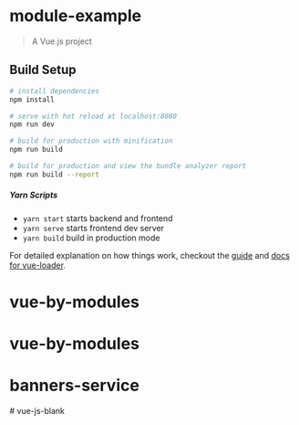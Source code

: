 # module-example

> A Vue.js project

## Build Setup

``` bash
# install dependencies
npm install

# serve with hot reload at localhost:8080
npm run dev

# build for production with minification
npm run build

# build for production and view the bundle analyzer report
npm run build --report
```

##### Yarn Scripts
* ```yarn start``` starts backend and frontend
* ```yarn serve``` starts frontend dev server
* ```yarn build``` build in production mode

For detailed explanation on how things work, checkout the [guide](http://vuejs-templates.github.io/webpack/) and [docs for vue-loader](http://vuejs.github.io/vue-loader).
# vue-by-modules
# vue-by-modules
# banners-service
#   v u e - j s - b l a n k  
 
